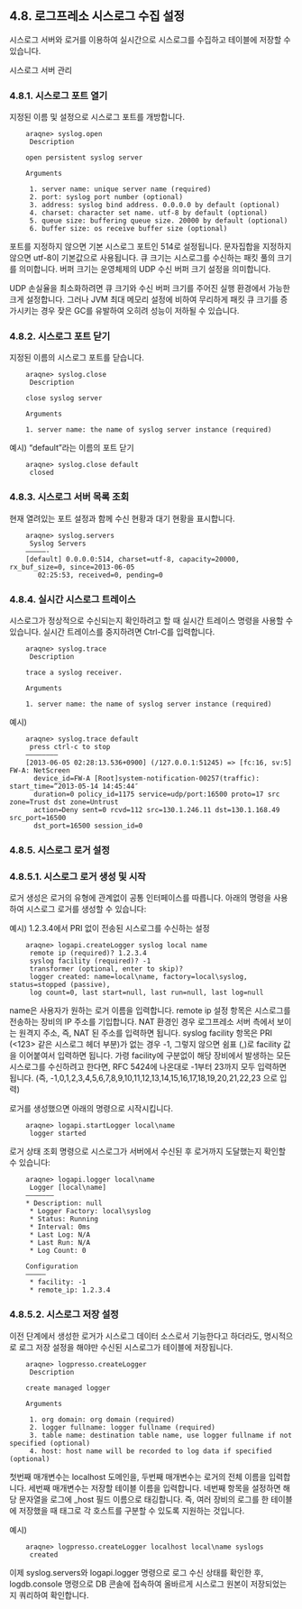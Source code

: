 ## 4.8. 로그프레소 시스로그 수집 설정


시스로그 서버와 로거를 이용하여 실시간으로 시스로그를 수집하고 테이블에 저장할 수 있습니다.

시스로그 서버 관리

### 4.8.1. 시스로그 포트 열기

지정된 이름 및 설정으로 시스로그 포트를 개방합니다.

~~~
    araqne> syslog.open
     Description

    open persistent syslog server

    Arguments

     1. server name: unique server name (required)
     2. port: syslog port number (optional)
     3. address: syslog bind address. 0.0.0.0 by default (optional)
     4. charset: character set name. utf-8 by default (optional)
     5. queue size: buffering queue size. 20000 by default (optional)
     6. buffer size: os receive buffer size (optional)
~~~

포트를 지정하지 않으면 기본 시스로그 포트인 514로 설정됩니다. 문자집합을 지정하지 않으면 utf-8이 기본값으로 사용됩니다. 큐 크기는 시스로그를 수신하는 패킷 풀의 크기를 의미합니다. 버퍼 크기는 운영체제의 UDP 수신 버퍼 크기 설정을 의미합니다.

UDP 손실율을 최소화하려면 큐 크기와 수신 버퍼 크기를 주어진 실행 환경에서 가능한 크게 설정합니다. 그러나 JVM 최대 메모리 설정에 비하여 무리하게 패킷 큐 크기를 증가시키는 경우 잦은 GC를 유발하여 오히려 성능이 저하될 수 있습니다.

### 4.8.2. 시스로그 포트 닫기

지정된 이름의 시스로그 포트를 닫습니다.

~~~
    araqne> syslog.close
     Description

    close syslog server

    Arguments

    1. server name: the name of syslog server instance (required)
~~~

예시) “default”라는 이름의 포트 닫기

~~~
    araqne> syslog.close default
     closed
~~~

### 4.8.3. 시스로그 서버 목록 조회

현재 열려있는 포트 설정과 함께 수신 현황과 대기 현황을 표시합니다.

~~~
    araqne> syslog.servers
     Syslog Servers
    —————-
    [default] 0.0.0.0:514, charset=utf-8, capacity=20000, rx_buf_size=0, since=2013-06-05 
       02:25:53, received=0, pending=0
~~~

### 4.8.4. 실시간 시스로그 트레이스

시스로그가 정상적으로 수신되는지 확인하려고 할 때 실시간 트레이스 명령을 사용할 수 있습니다. 실시간 트레이스를 중지하려면 Ctrl-C를 입력합니다.

~~~
    araqne> syslog.trace
     Description

    trace a syslog receiver.

    Arguments

    1. server name: the name of syslog server instance (required)
~~~

예시)

~~~
    araqne> syslog.trace default
     press ctrl-c to stop
    ————————
    [2013-06-05 02:28:13.536+0900] (/127.0.0.1:51245) => [fc:16, sv:5] FW-A: NetScreen 
      device_id=FW-A [Root]system-notification-00257(traffic): start_time=”2013-05-14 14:45:44″ 
      duration=0 policy_id=1175 service=udp/port:16500 proto=17 src zone=Trust dst zone=Untrust 
      action=Deny sent=0 rcvd=112 src=130.1.246.11 dst=130.1.168.49 src_port=16500 
      dst_port=16500 session_id=0
~~~

### 4.8.5. 시스로그 로거 설정

### 4.8.5.1.  시스로그 로거 생성 및 시작

로거 생성은 로거의 유형에 관계없이 공통 인터페이스를 따릅니다. 아래의 명령을 사용하여 시스로그 로거를 생성할 수 있습니다:

예시) 1.2.3.4에서 PRI 없이 전송된 시스로그를 수신하는 설정

~~~
    araqne> logapi.createLogger syslog local name
     remote ip (required)? 1.2.3.4
     syslog facility (required)? -1
     transformer (optional, enter to skip)?
     logger created: name=local\name, factory=local\syslog, status=stopped (passive), 
     log count=0, last start=null, last run=null, last log=null
~~~

name은 사용자가 원하는 로거 이름을 입력합니다. remote ip 설정 항목은 시스로그를 전송하는 장비의 IP 주소를 기입합니다. NAT 환경인 경우 로그프레소 서버 측에서 보이는 원격지 주소, 즉, NAT 된 주소를 입력하면 됩니다. syslog facility 항목은 PRI (<123> 같은 시스로그 헤더 부분)가 없는 경우 -1, 그렇지 않으면 쉼표 (,)로 facility 값을 이어붙여서 입력하면 됩니다. 가령 facility에 구분없이 해당 장비에서 발생하는 모든 시스로그를 수신하려고 한다면, RFC 5424에 나온대로 -1부터 23까지 모두 입력하면 됩니다. (즉, -1,0,1,2,3,4,5,6,7,8,9,10,11,12,13,14,15,16,17,18,19,20,21,22,23 으로 입력)

로거를 생성했으면 아래의 명령으로 시작시킵니다.

~~~
    araqne> logapi.startLogger local\name
     logger started
~~~

로거 상태 조회 명령으로 시스로그가 서버에서 수신된 후 로거까지 도달했는지 확인할 수 있습니다:

~~~
    araqne> logapi.logger local\name
     Logger [local\name]
    ——————–
    * Description: null
     * Logger Factory: local\syslog
     * Status: Running
     * Interval: 0ms
     * Last Log: N/A
     * Last Run: N/A
     * Log Count: 0

    Configuration
    —————
     * facility: -1
     * remote_ip: 1.2.3.4
~~~

### 4.8.5.2.  시스로그 저장 설정

이전 단계에서 생성한 로거가 시스로그 데이터 소스로서 기능한다고 하더라도, 명시적으로 로그 저장 설정을 해야만 수신된 시스로그가 테이블에 저장됩니다.

~~~
    araqne> logpresso.createLogger
     Description

    create managed logger

    Arguments

     1. org domain: org domain (required)
     2. logger fullname: logger fullname (required)
     3. table name: destination table name, use logger fullname if not specified (optional)
     4. host: host name will be recorded to log data if specified (optional)
~~~

첫번째 매개변수는 localhost 도메인을, 두번째 매개변수는 로거의 전체 이름을 입력합니다. 세번째 매개변수는 저장할 테이블 이름을 입력합니다. 네번째 항목을 설정하면 해당 문자열을 로그에 _host 필드 이름으로 태깅합니다. 즉, 여러 장비의 로그를 한 테이블에 저장했을 때 태그로 각 호스트를 구분할 수 있도록 지원하는 것입니다.

예시)

~~~
    araqne> logpresso.createLogger localhost local\name syslogs
     created
~~~

이제 syslog.servers와 logapi.logger 명령으로 로그 수신 상태를 확인한 후, logdb.console 명령으로 DB 콘솔에 접속하여 올바르게 시스로그 원본이 저장되었는지 쿼리하여 확인합니다.


